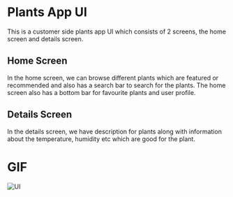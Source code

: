 # Plants App UI

This is a customer side plants app UI which consists of 2 screens, the home screen and details screen.

## Home Screen

In the home screen, we can browse different plants which are featured or recommended and also has a search bar to search for the plants.
The home screen also has a bottom bar for favourite plants and user profile.

## Details Screen

 In the details screen, we have description for plants along with information about the temperature, humidity etc which are good for the plant.
 

 # GIF
![UI](https://user-images.githubusercontent.com/18341427/96546452-ea157a00-12c7-11eb-8c5a-415bc18f827a.gif)
